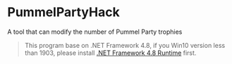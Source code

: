 # PummelPartyHack
A tool that can modify the number of Pummel Party trophies
> This program base on .NET Framework 4.8, if you Win10 version less than 1903, please install [.NET Framework 4.8 Runtime](https://dotnet.microsoft.com/en-us/download/dotnet-framework/net48) first.
